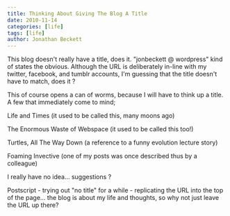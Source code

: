 ```yaml
---
title: Thinking About Giving The Blog A Title
date: 2010-11-14
categories: [life]
tags: [life]
author: Jonathan Beckett
---
```


This blog doesn't really have a title, does it. "jonbeckett @ wordpress" kind of states the obvious. Although the URL is deliberately in-line with my twitter, facebook, and tumblr accounts, I'm guessing that the title doesn't have to match, does it ?

This of course opens a can of worms, because I will have to think up a title. A few that immediately come to mind;

Life and Times (it used to be called this, many moons ago)

The Enormous Waste of Webspace (it used to be called this too!)

Turtles, All The Way Down (a reference to a funny evolution lecture story)

Foaming Invective (one of my posts was once described thus by a colleague)

I really have no idea... suggestions ?

Postscript - trying out "no title" for a while - replicating the URL into the top of the page... the blog is about my life and thoughts, so why not just leave the URL up there?